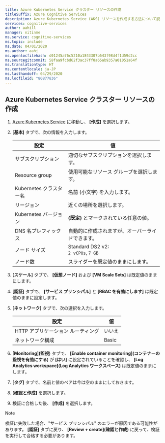 ```yaml
---
title: Azure Kubernetes Service クラスター リソースの作成
titleSuffix: Azure Cognitive Services
description: Azure Kubernetes Service (AKS) リソースを作成する方法について説明します。
services: cognitive-services
author: aahill
manager: nitinme
ms.service: cognitive-services
ms.topic: include
ms.date: 04/01/2020
ms.author: aahi
ms.openlocfilehash: d01245a76c5210a1843307b543f98d4f1d59d2cc
ms.sourcegitcommit: 58faa9fcbd62f3ac37ff0a65ab9357a01051a64f
ms.translationtype: HT
ms.contentlocale: ja-JP
ms.lasthandoff: 04/29/2020
ms.locfileid: "80877836"
---
```

## <a name="create-an-azure-kubernetes-service-cluster-resource"></a>Azure Kubernetes Service クラスター リソースの作成

1. [Azure Kubernetes Service](https://ms.portal.azure.com/#create/microsoft.aks) に移動し、 **[作成]** を選択します。

1. **[基本]** タブで、次の情報を入力します。

    |設定|値|
    |--|--|
    |サブスクリプション|適切なサブスクリプションを選択します。|
    |Resource group|使用可能なリソース グループを選択します。|
    |Kubernetes クラスター名|名前 (小文字) を入力します。|
    |リージョン|近くの場所を選択します。|
    |Kubernetes バージョン|**(既定)** とマークされている任意の値。|
    |DNS 名プレフィックス|自動的に作成されますが、オーバーライドできます。|
    |ノード サイズ|Standard DS2 v2:<br>`2 vCPUs`, `7 GB`|
    |ノード数|スライダーを既定値のままにします。|

1. **[スケール]** タブで、 **[仮想ノード]** および **[VM Scale Sets]** は既定値のままにします。
1. **[認証]** タブで、 **[サービス プリンシパル]** と **[RBAC を有効にします]** は既定値のままに設定します。
1. **[ネットワーク]** タブで、次の選択を入力します。

    |設定|値|
    |--|--|
    |HTTP アプリケーション ルーティング|いいえ|
    |ネットワーク構成|Basic|

1. **[Monitoring]\(監視\)** タブで、 **[Enable container monitoring]\(コンテナーの監視を有効にする\)** が **[はい]** に設定されていることを確認し、 **[Log Analytics workspace]\(Log Analytics ワークスペース\)** は既定値のままにします。
1. **[タグ]** タブで、名前と値のペアは今は空のままにしておきます。
1. **[確認と作成]** を選択します。
1. 検証に合格した後、 **[作成]** を選択します。

> [!NOTE]
> 検証に失敗した場合、"サービス プリンシパル" のエラーが原因である可能性があります。 **[認証]** タブに戻り、 **[Review + create]\(確認と作成\)** に戻って、検証を実行して合格する必要があります。
